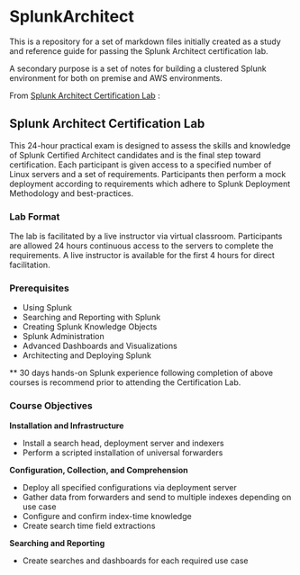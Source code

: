 # SplunkArchitect

This is a repository for a set of markdown files initially created as a study and reference guide for passing the Splunk Architect certification lab.

A secondary purpose is a set of notes for building a clustered Splunk environment for both on premise and AWS environments.

From <a href="http://www.splunk.com/view/SP-CAAAH9R" target="_blank">Splunk Architect Certification Lab</a> :

## Splunk Architect Certification Lab

This 24-hour practical exam is designed to assess the skills and knowledge of Splunk Certified Architect candidates and is the final step toward certification. Each participant is given access to a specified number of Linux servers and a set of requirements. Participants then perform a mock deployment according to requirements which adhere to Splunk Deployment Methodology and best-practices.

### Lab Format

The lab is facilitated by a live instructor via virtual classroom. Participants are allowed 24 hours continuous access to the servers to complete the requirements. A live instructor is available for the first 4 hours for direct facilitation.  

### Prerequisites

* Using Splunk
* Searching and Reporting with Splunk
* Creating Splunk Knowledge Objects
* Splunk Administration
* Advanced Dashboards and Visualizations
* Architecting and Deploying Splunk

** 30 days hands-on Splunk experience following completion of above courses is recommend prior to attending the Certification Lab.

### Course Objectives

__Installation and Infrastructure__

* Install a search head, deployment server and indexers
* Perform a scripted installation of universal forwarders

__Configuration, Collection, and Comprehension__

* Deploy all specified configurations via deployment server
* Gather data from forwarders and send to multiple indexes depending on use case
* Configure and confirm index-time knowledge
* Create search time field extractions

__Searching and Reporting__

* Create searches and dashboards for each required use case

